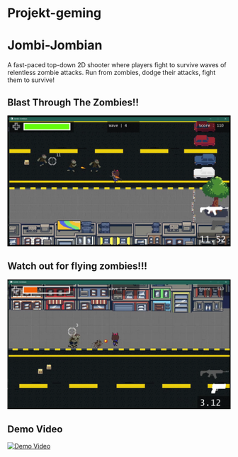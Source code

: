 # Projekt-geming
 
# Jombi-Jombian

A fast-paced top-down 2D shooter where players fight to survive waves of relentless zombie attacks. Run from zombies, dodge their attacks, fight them to survive!

## Blast Through The Zombies!!
![Shooting Zombies](ReadmeStuf/Brrrrt.png)

## Watch out for flying zombies!!!
![Flying Zombies](ReadmeStuf/FlyingZombies.png)

## Demo Video
[![Demo Video](https://img.youtube.com/vi/Bw2ckgxVSsI/maxresdefault.jpg)](https://youtu.be/Bw2ckgxVSsI)
